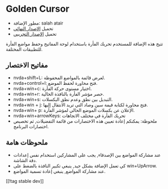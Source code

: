 # Golden Cursor #

* مطور الإضافة: salah atair
* تحميل [الإصدار النهائي][1]
* تحميل [الإصدار التجريبي][2]

تتيح هذه الإضافة للمستخدم تحريك الفأرة باستخدام لوحة المفاتيح وحفظ مواضع
الفأرة للتطبيقات المختلفة.

## مفاتيح الاختصار

* nvda+shift+L: لعرض قائمة بالمواضع المحفوظة.
* nvda+control+l: فتح محاورة لحفظ الموضع.
* nvda+win+c: اختيار مستوى حركة الفأرة.
* nvda+win+r: حصر مؤشر الفأرة بالنافذة الحالية.
* nvda+win+s: التبديل بين نطق وعدم نطق البكسلات.
* nvda+win + j: فتح محاورة لكتابة قيمة سين وصاد التي تريد الانتقال إليها.
* nvda+win+ p: الإعلان عن بكسلات الموضع الحالي لمؤشر الفأرة.
* nvda+win+arrowKeys: تحريك الفأرة في مختلف الاتجاهات
* ملحوظة: يمكنكم إعادة تعيين هذه الاختصارات من قائمة التفضيلات, ثم تخصيص
  اختصارات البرنامج.

## ملحوظات هامة

* عند مشاركة المواضع بين الإصدقاء, يجب على المشاركين استخدام نفس إعدادات دقة
  الشاشة.
* كي تعمل الإضافة بشكل جيد, ينبغي تكبير النافذة بالضغط على win+UpArrow.
* عند مشاركة المواضع, ينبغي إعادة تسمية المواضع.

[[!tag stable dev]]

[1]: http://addons.nvda-project.org/files/get.php?file=gc

[2]: http://addons.nvda-project.org/files/get.php?file=gc-dev

